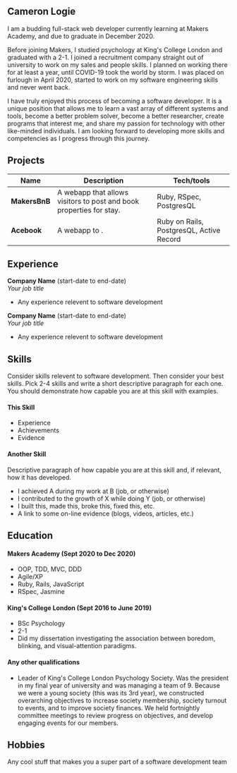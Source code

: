 ## Cameron Logie

I am a budding full-stack web developer currently learning at Makers Academy, and due to graduate in December 2020.

Before joining Makers, I studied psychology at King's College London and graduated with a 2-1. I joined a recruitment company straight out of university to work on my sales and people skills. I planned on working there for at least a year, until COVID-19 took the world by storm. I was placed on furlough in April 2020, started to work on my software engineering skills and never went back.

I have truly enjoyed this process of becoming a software developer. It is a unique  position that allows me to learn a vast array of different systems and tools, become a better problem solver, become a better researcher, create programs that interest me, and share my passion for technology with other like-minded individuals. I am looking forward to developing more skills and competencies as I progress through this journey. 

<!-- I was born and raised in San Jose, CA in the heart of the Silicon Valley. Growing up I lived the technology boom, where there was immense pace in how quickly new technologies were introduced and rolled out. I was so fascinated by these technologies, be it games, turning on lights with my phone, or even just being able to send a photograph over bluetooth. I can only relate it to how I felt looking up at the stars in the night sky, a feeling of vast possibility. I used to put Apple's yearly iPhone and iOS release on my calendar just so I could be the first to see the new features I would be able to use (if I had had an iPhone). I saw tech giants like Apple, Google, and Facebook (amongst others) rise to extreme prominence, tech was the cream-of-the-crop.

These companies, amongst many others, made such a profound impact on my upbringing at a multitude of levels. I want to be in tech so that I can make an impact on bringing the inspiration and fascination that I had, to others around the world. -->

## Projects

| Name                         | Description       | Tech/tools        |
| ---------------------------- | ----------------- | ----------------- |
| **MakersBnB**                | A webapp that allows visitors to post and book properties for stay.     | Ruby, RSpec, PostgresQL |
| **Acebook** | A webapp to . | Ruby on Rails, PostgresQL, Active Record             |

## Experience

**Company Name** (start-date to end-date)  
_Your job title_

- Any experience relevent to software development

**Company Name** (start-date to end-date)  
_Your job title_

- Any experience relevent to software development

## Skills

Consider skills relevent to software development. Then consider your best skills. Pick 2-4 skills and write a short descriptive paragraph for each one. You should demonstrate how capable you are at this skill with examples.

#### This Skill

- Experience
- Achievements
- Evidence

#### Another Skill

Descriptive paragraph of how capable you are at this skill and, if relevant, how it has developed.

- I achieved A during my work at B (job, or otherwise)
- I contributed to the growth of X while doing Y (job, or otherwise)
- I built this, made this, broke this, fixed this, etc.
- A link to some on-line evidence (blogs, videos, articles, etc.)

## Education

#### Makers Academy (Sept 2020 to Dec 2020)

- OOP, TDD, MVC, DDD
- Agile/XP
- Ruby, Rails, JavaScript
- RSpec, Jasmine

#### King's College London (Sept 2016 to June 2019)

- BSc Psychology
- 2-1
- Did my dissertation investigating the association between boredom, blinking, and visual-attention paradigms.

#### Any other qualifications

- Leader of King's College London Psychology Society. Was the president in my final year of university and was managing a team of 9. Because we were a young society (this was its 3rd year), we constructed overarching objectives to increase society membership, society turnout to events, and to improve society finances. We held fortnightly committee meetings to review progress on objectives, and develop engaging events for our members.


## Hobbies

Any cool stuff that makes you a super part of a software development team

